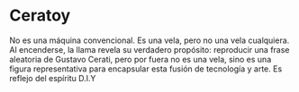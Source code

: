 # Ceratoy
 No es una máquina convencional. Es una vela, pero no una vela cualquiera. Al encenderse, la llama revela su verdadero propósito: reproducir una frase aleatoria de Gustavo Cerati, pero por fuera no es una vela, sino es una figura representativa para encapsular esta fusión de tecnología y arte. Es reflejo del espíritu D.I.Y
